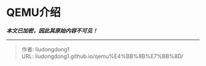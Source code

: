 # QEMU介绍

***本文已加密，因此其原始内容不可见！***

---

> 作者: liudongdong1  
> URL: liudongdong1.github.io/qemu%E4%BB%8B%E7%BB%8D/  

